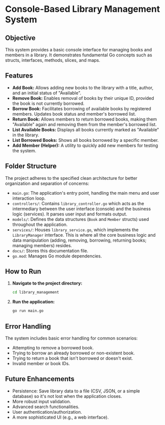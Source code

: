 # Console-Based Library Management System

## Objective
This system provides a basic console interface for managing books and members in a library. It demonstrates fundamental Go concepts such as structs, interfaces, methods, slices, and maps.

## Features
- **Add Book:** Allows adding new books to the library with a title, author, and an initial status of "Available".
- **Remove Book:** Enables removal of books by their unique ID, provided the book is not currently borrowed.
- **Borrow Book:** Facilitates borrowing of available books by registered members. Updates book status and member's borrowed list.
- **Return Book:** Allows members to return borrowed books, making them "Available" again and removing them from the member's borrowed list.
- **List Available Books:** Displays all books currently marked as "Available" in the library.
- **List Borrowed Books:** Shows all books borrowed by a specific member.
- **Add Member (Helper):** A utility to quickly add new members for testing the system.

## Folder Structure
The project adheres to the specified clean architecture for better organization and separation of concerns:
- `main.go`: The application's entry point, handling the main menu and user interaction loop.
- `controllers/`: Contains `library_controller.go` which acts as the intermediary between the user interface (console) and the business logic (services). It parses user input and formats output.
- `models/`: Defines the data structures (`Book` and `Member` structs) used throughout the application.
- `services/`: Houses `library_service.go`, which implements the `LibraryManager` interface. This is where all the core business logic and data manipulation (adding, removing, borrowing, returning books; managing members) resides.
- `docs/`: Stores this documentation file.
- `go.mod`: Manages Go module dependencies.

## How to Run

1.  **Navigate to the project directory:**
    ```bash
    cd library_management
    ```
2.  **Run the application:**
    ```bash
    go run main.go
    ```

## Error Handling
The system includes basic error handling for common scenarios:
- Attempting to remove a borrowed book.
- Trying to borrow an already borrowed or non-existent book.
- Trying to return a book that isn't borrowed or doesn't exist.
- Invalid member or book IDs.

## Future Enhancements
- Persistence: Save library data to a file (CSV, JSON, or a simple database) so it's not lost when the application closes.
- More robust input validation.
- Advanced search functionalities.
- User authentication/authorization.
- A more sophisticated UI (e.g., a web interface).